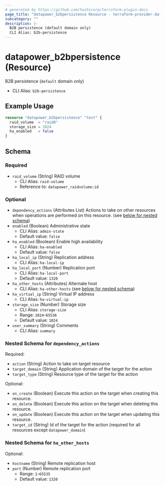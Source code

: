 ```yaml
---
# generated by https://github.com/hashicorp/terraform-plugin-docs
page_title: "datapower_b2bpersistence Resource - terraform-provider-datapower"
subcategory: ""
description: |-
  B2B persistence (default domain only)
  CLI Alias: b2b-persistence
---
```


# datapower_b2bpersistence (Resource)

B2B persistence (`default` domain only)
  - CLI Alias: `b2b-persistence`

## Example Usage

```terraform
resource "datapower_b2bpersistence" "test" {
  raid_volume  = "raid0"
  storage_size = 1024
  ha_enabled   = false
}
```

<!-- schema generated by tfplugindocs -->
## Schema

### Required

- `raid_volume` (String) RAID volume
  - CLI Alias: `raid-volume`
  - Reference to: `datapower_raidvolume:id`

### Optional

- `dependency_actions` (Attributes List) Actions to take on other resources when operations are performed on this resource. (see [below for nested schema](#nestedatt--dependency_actions))
- `enabled` (Boolean) Administrative state
  - CLI Alias: `admin-state`
  - Default value: `false`
- `ha_enabled` (Boolean) Enable high availability
  - CLI Alias: `ha-enabled`
  - Default value: `false`
- `ha_local_ip` (String) Replication address
  - CLI Alias: `ha-local-ip`
- `ha_local_port` (Number) Replication port
  - CLI Alias: `ha-local-port`
  - Default value: `1320`
- `ha_other_hosts` (Attributes) Alternate host
  - CLI Alias: `ha-other-hosts` (see [below for nested schema](#nestedatt--ha_other_hosts))
- `ha_virtual_ip` (String) Virtual IP address
  - CLI Alias: `ha-virtual-ip`
- `storage_size` (Number) Storage size
  - CLI Alias: `storage-size`
  - Range: `1024`-`65536`
  - Default value: `1024`
- `user_summary` (String) Comments
  - CLI Alias: `summary`

<a id="nestedatt--dependency_actions"></a>
### Nested Schema for `dependency_actions`

Required:

- `action` (String) Action to take on target resource
- `target_domain` (String) Application domain of the target for the action
- `target_type` (String) Resource type of the target for the action

Optional:

- `on_create` (Boolean) Execute this action on the target when creating this resource.
- `on_delete` (Boolean) Execute this action on the target when deleting this resource.
- `on_update` (Boolean) Execute this action on the target when updating this resource.
- `target_id` (String) Id of the target for the action (required for all resources except `datapower_domain`)


<a id="nestedatt--ha_other_hosts"></a>
### Nested Schema for `ha_other_hosts`

Optional:

- `hostname` (String) Remote replication host
- `port` (Number) Remote replication port
  - Range: `1`-`65535`
  - Default value: `1320`
